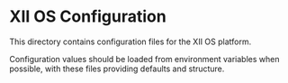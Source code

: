 # XII OS Configuration

This directory contains configuration files for the XII OS platform.

Configuration values should be loaded from environment variables when possible, with these files providing defaults and structure.
